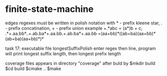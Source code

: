 # finite-state-machine
edges regexes must be written in polish notation with * - prefix kleene star, . - prefix concatination, + - prefix union
example +.\*abc = (a\*)b + c; .\*+.aa.bb\*..+.ab.ba\*+.aa.bb.+.ab.ba\*+.aa.bb =(aa+bb)\*((ab+ba)(aa+bb)\*(ab+ba)(aa+bb)\*)\*

task 17: executable file longestSuffixPolish
    enter regex then line, program will print longest suffix length, then longest prefix length 

coverage files appears in directory "coverage" after buld by
$mkdir build
$cd build
$cmake ..
$make

